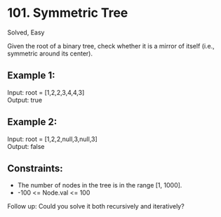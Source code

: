# 101. Symmetric Tree
Solved, Easy  
 
Given the root of a binary tree, check whether it is a mirror of itself (i.e., symmetric around its center).  
 

Example 1:
---
Input: root = [1,2,2,3,4,4,3]  
Output: true   

Example 2:
---
Input: root = [1,2,2,null,3,null,3]   
Output: false  
 

Constraints:
---
* The number of nodes in the tree is in the range [1, 1000].
* -100 <= Node.val <= 100
 

Follow up: Could you solve it both recursively and iteratively?
